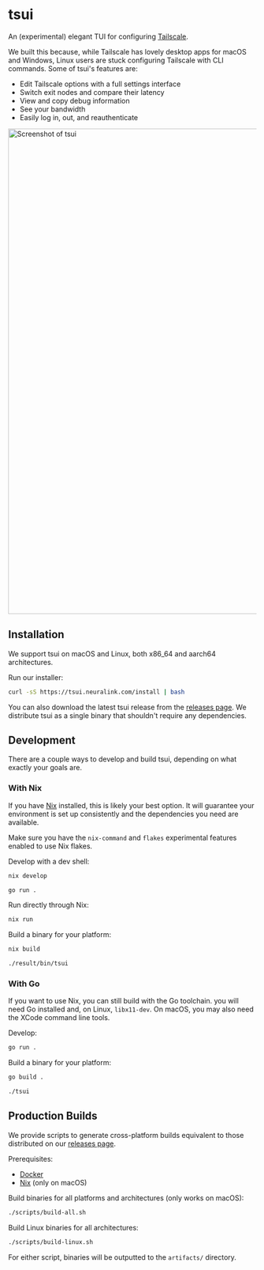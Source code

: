 # tsui

An (experimental) elegant TUI for configuring [Tailscale](https://tailscale.com/).

We built this because, while Tailscale has lovely desktop apps for macOS and Windows, Linux users are stuck configuring Tailscale with CLI commands. Some of tsui's features are:

- Edit Tailscale options with a full settings interface
- Switch exit nodes and compare their latency
- View and copy debug information
- See your bandwidth
- Easily log in, out, and reauthenticate

<img width="982" alt="Screenshot of tsui" src="https://github.com/user-attachments/assets/5811ae2a-774d-423b-9176-cddbe5e29e0a">

## Installation

We support tsui on macOS and Linux, both x86_64 and aarch64 architectures.

Run our installer:

```sh
curl -sS https://tsui.neuralink.com/install | bash
```

You can also download the latest tsui release from the [releases page](https://github.com/neuralinkcorp/tsui/releases/latest). We distribute tsui as a single binary that shouldn't require any dependencies.

## Development

There are a couple ways to develop and build tsui, depending on what exactly your goals are.

### With Nix

If you have [Nix](https://nixos.org/) installed, this is likely your best option. It will guarantee your environment is set up consistently and the dependencies you need are available.

Make sure you have the `nix-command` and `flakes` experimental features enabled to use Nix flakes.

Develop with a dev shell:

```sh
nix develop

go run .
```

Run directly through Nix:

```sh
nix run
```

Build a binary for your platform:

```sh
nix build

./result/bin/tsui
```

### With Go

If you want to use Nix, you can still build with the Go toolchain. you will need Go installed and, on Linux, `libx11-dev`. On macOS, you may also need the XCode command line tools.

Develop:

```sh
go run .
```

Build a binary for your platform:

```sh
go build .

./tsui
```

## Production Builds

We provide scripts to generate cross-platform builds equivalent to those distributed on our [releases page](https://github.com/neuralinkcorp/tsui/releases/latest).

Prerequisites:

- [Docker](https://www.docker.com/)
- [Nix](https://nixos.org/) (only on macOS)

Build binaries for all platforms and architectures (only works on macOS):

```sh
./scripts/build-all.sh
```

Build Linux binaries for all architectures:

```sh
./scripts/build-linux.sh
```

For either script, binaries will be outputted to the `artifacts/` directory.

